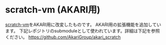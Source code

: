 # scratch-vm (AKARI用)

[scratch-vm](https://github.com/scratchfoundation/scratch-vm)をAKARI用に改変したものです。
AKARI用の拡張機能を追加しています。
下記レポジトリのsubmoduleとして使われています。詳細は下記を参照ください。
https://github.com/AkariGroup/akari_scratch

